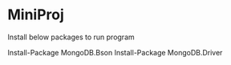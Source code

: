 # MiniProj

Install below packages to run program

Install-Package MongoDB.Bson
Install-Package MongoDB.Driver
